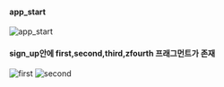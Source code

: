 #### app_start  
![app_start](https://user-images.githubusercontent.com/76093968/141953736-b9a40e2c-1b4c-4ad4-bef8-f9d733311812.jpg)
#### sign_up안에 first,second,third,zfourth 프래그먼트가 존재
 
![first](https://user-images.githubusercontent.com/76093968/141954280-ef2d864d-9d88-410b-9700-ab920e5035d4.jpg)
![second](https://user-images.githubusercontent.com/76093968/141954481-2b608c13-3a87-4571-bff4-b11c9aabd608.jpg)
